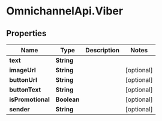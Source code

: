 # OmnichannelApi.Viber

## Properties
Name | Type | Description | Notes
------------ | ------------- | ------------- | -------------
**text** | **String** |  | 
**imageUrl** | **String** |  | [optional] 
**buttonUrl** | **String** |  | [optional] 
**buttonText** | **String** |  | [optional] 
**isPromotional** | **Boolean** |  | [optional] 
**sender** | **String** |  | [optional] 


